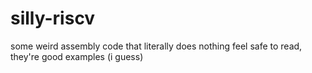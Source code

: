 # silly-riscv 

some weird assembly code that literally does nothing
feel safe to read, they're good examples (i guess)
